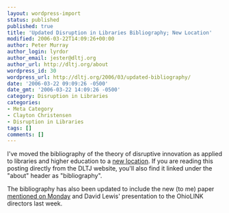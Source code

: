 ```yaml
---
layout: wordpress-import
status: published
published: true
title: 'Updated Disruption in Libraries Bibliography; New Location'
modified: 2006-03-22T14:09:26+00:00
author: Peter Murray
author_login: lyrdor
author_email: jester@dltj.org
author_url: http://dltj.org/about
wordpress_id: 30
wordpress_url: http://dltj.org/2006/03/updated-bibliography/
date: '2006-03-22 09:09:26 -0500'
date_gmt: '2006-03-22 14:09:26 -0500'
category: Disruption in Libraries
categories:
- Meta Category
- Clayton Christensen
- Disruption in Libraries
tags: []
comments: []
---
```

<p>I've moved the bibliography of the theory of disruptive innovation as applied to libraries and higher education to a <a href="/christensen-bibliography/" title="Bibliography of Christensen&rsquo;s &ldquo;Theory of Disruptive Technology&rdquo; applied to Libraries and Higher Education">new location</a>.  If you are reading this posting directly from the DLTJ website, you'll also find it linked under the "about" header as "bibliography".</p>
<p>The bibliography has also been updated to include the new (to me) paper <a href="/article/christensen-on-disruption-in-education/">mentioned on Monday</a> and David Lewis' presentation to the OhioLINK directors last week.</p>
